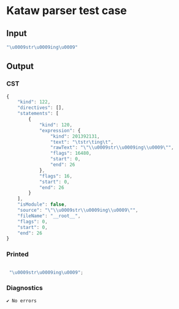 # Kataw parser test case

## Input

`````js
"\u0009str\u0009ing\u0009"
`````

## Output

### CST

```javascript
{
    "kind": 122,
    "directives": [],
    "statements": [
        {
            "kind": 120,
            "expression": {
                "kind": 201392131,
                "text": "\tstr\ting\t",
                "rawText": "\"\\u0009str\\u0009ing\\u0009\"",
                "flags": 16480,
                "start": 0,
                "end": 26
            },
            "flags": 16,
            "start": 0,
            "end": 26
        }
    ],
    "isModule": false,
    "source": "\"\\u0009str\\u0009ing\\u0009\"",
    "fileName": "__root__",
    "flags": 0,
    "start": 0,
    "end": 26
}
```

### Printed

```javascript

 "\u0009str\u0009ing\u0009"; 
```

### Diagnostics

```javascript
✔ No errors
```

